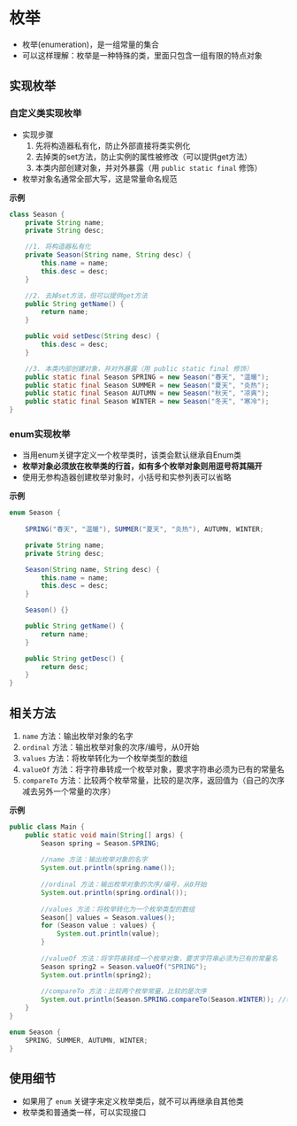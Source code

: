# 枚举

-   枚举(enumeration)，是一组常量的集合
-   可以这样理解：枚举是一种特殊的类，里面只包含一组有限的特点对象

## 实现枚举

### 自定义类实现枚举

-   实现步骤
    1.   先将构造器私有化，防止外部直接将类实例化
    2.   去掉类的set方法，防止实例的属性被修改（可以提供get方法）
    3.   本类内部创建对象，并对外暴露（用 `public static final` 修饰）
-   枚举对象名通常全部大写，这是常量命名规范

**示例**

```Java
class Season {
    private String name;
    private String desc;

    //1. 将构造器私有化
    private Season(String name, String desc) {
        this.name = name;
        this.desc = desc;
    }

    //2. 去掉set方法，但可以提供get方法
    public String getName() {
        return name;
    }

    public void setDesc(String desc) {
        this.desc = desc;
    }

    //3. 本类内部创建对象，并对外暴露（用 public static final 修饰）
    public static final Season SPRING = new Season("春天", "温暖");
    public static final Season SUMMER = new Season("夏天", "炎热");
    public static final Season AUTUMN = new Season("秋天", "凉爽");
    public static final Season WINTER = new Season("冬天", "寒冷");
}
```

### enum实现枚举

-   当用enum关键字定义一个枚举类时，该类会默认继承自Enum类
-   **枚举对象必须放在枚举类的行首，如有多个枚举对象则用逗号将其隔开**
-   使用无参构造器创建枚举对象时，小括号和实参列表可以省略

**示例**

```Java
enum Season {
    
    SPRING("春天", "温暖"), SUMMER("夏天", "炎热"), AUTUMN, WINTER;

    private String name;
    private String desc;

    Season(String name, String desc) {
        this.name = name;
        this.desc = desc;
    }

    Season() {}

    public String getName() {
        return name;
    }

    public String getDesc() {
        return desc;
    }
}
```

## 相关方法

1.   `name` 方法：输出枚举对象的名字
2.   `ordinal` 方法：输出枚举对象的次序/编号，从0开始
3.   `values` 方法：将枚举转化为一个枚举类型的数组
4.   `valueOf` 方法：将字符串转成一个枚举对象，要求字符串必须为已有的常量名
5.   `compareTo` 方法：比较两个枚举常量，比较的是次序，返回值为（自己的次序减去另外一个常量的次序）

**示例**

```Java
public class Main {
    public static void main(String[] args) {
        Season spring = Season.SPRING;
        
        //name 方法：输出枚举对象的名字
        System.out.println(spring.name());
        
        //ordinal 方法：输出枚举对象的次序/编号，从0开始
        System.out.println(spring.ordinal());
        
        //values 方法：将枚举转化为一个枚举类型的数组
        Season[] values = Season.values();
        for (Season value : values) {
            System.out.println(value);
        }
        
        //valueOf 方法：将字符串转成一个枚举对象，要求字符串必须为已有的常量名
        Season spring2 = Season.valueOf("SPRING");
        System.out.println(spring2);
        
        //compareTo 方法：比较两个枚举常量，比较的是次序
        System.out.println(Season.SPRING.compareTo(Season.WINTER)); //输出值为-3
    }
}

enum Season {
    SPRING, SUMMER, AUTUMN, WINTER;
}
```

## 使用细节

-   如果用了 `enum` 关键字来定义枚举类后，就不可以再继承自其他类
-   枚举类和普通类一样，可以实现接口
